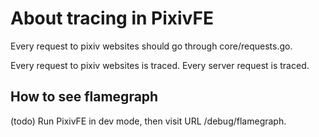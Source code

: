 # About tracing in PixivFE

Every request to pixiv websites should go through core/requests.go.

Every request to pixiv websites is traced.
Every server request is traced.

## How to see flamegraph

(todo) Run PixivFE in dev mode, then visit URL /debug/flamegraph.
